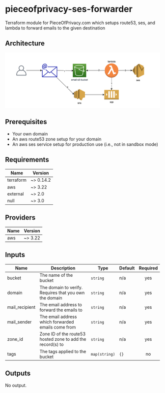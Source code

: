 # pieceofprivacy-ses-forwarder

Terraform module for PieceOfPrivacy.com which setups route53, ses, and lambda to forward emails to the given destination

## Architecture

![Architecture](https://github.com/confusdcodr/pieceofprivacy-ses-forwarder/blob/main/_docs/architecture.png?raw=true)

## Prerequisites

* Your own domain
* An aws route53 zone setup for your domain
* An aws ses service setup for production use (i.e., not in sandbox mode)

<!-- BEGIN TFDOCS -->
## Requirements

| Name | Version |
|------|---------|
| terraform | ~> 0.14.2 |
| aws | ~> 3.22 |
| external | ~> 2.0 |
| null | ~> 3.0 |

## Providers

| Name | Version |
|------|---------|
| aws | ~> 3.22 |

## Inputs

| Name | Description | Type | Default | Required |
|------|-------------|------|---------|:--------:|
| bucket | The name of the bucket | `string` | n/a | yes |
| domain | The domain to verify. Requires that you own the domain | `string` | n/a | yes |
| mail\_recipient | The email address to forward the emails to | `string` | n/a | yes |
| mail\_sender | The email address which forwarded emails come from | `string` | n/a | yes |
| zone\_id | Zone ID of the route53 hosted zone to add the record(s) to | `string` | n/a | yes |
| tags | The tags applied to the bucket | `map(string)` | `{}` | no |

## Outputs

No output.

<!-- END TFDOCS -->

